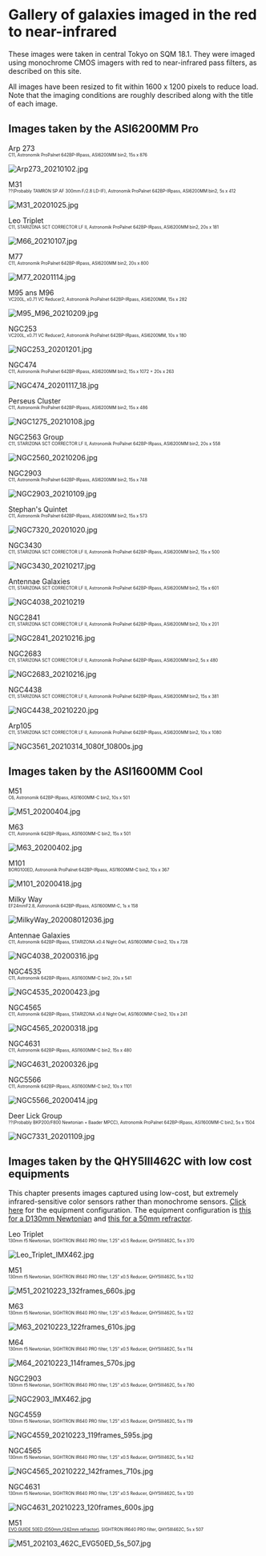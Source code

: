 # Gallery of galaxies imaged in the red to near-infrared

These images were taken in central Tokyo on SQM 18.1. They were imaged using monochrome CMOS imagers with red to near-infrared pass filters, as described on this site.

All images have been resized to fit within 1600 x 1200 pixels to reduce load. Note that the imaging conditions are roughly described along with the title of each image.

## Images taken by the ASI6200MM Pro
Arp 273
<span style="font-size: 60%;"><br>C11, Astronomik ProPalnet 642BP-IRpass, ASI6200MM bin2, 15s x 876</span>

![Arp273_20210102.jpg](pictures/asi6200mm/Arp273_20210102.jpg)

M31
<span style="font-size: 60%;"><br>??(Probably TAMRON SP AF 300mm F/2.8 LD-IF), Astronomik ProPalnet 642BP-IRpass, ASI6200MM bin2, 5s x 412</span>

![M31_20201025.jpg](pictures/asi6200mm/M31_20201025.jpg)

Leo Triplet
<span style="font-size: 60%;"><br>C11, STARIZONA SCT CORRECTOR LF II, Astronomik ProPalnet 642BP-IRpass, ASI6200MM bin2, 20s x 181</span>

![M66_20210107.jpg](pictures/asi6200mm/M66_20210107.jpg)

M77
<span style="font-size: 60%;"><br>C11, Astronomik ProPalnet 642BP-IRpass, ASI6200MM bin2, 20s x 800</span>

![M77_20201114.jpg](pictures/asi6200mm/M77_20201114.jpg)

M95 ans M96
<span style="font-size: 60%;"><br>VC200L, x0.71 VC Reducer2, Astronomik ProPalnet 642BP-IRpass, ASI6200MM, 15s x 282</span>

![M95_M96_20210209.jpg](pictures/asi6200mm/M95_M96_20210209.jpg)

NGC253
<span style="font-size: 60%;"><br>VC200L, x0.71 VC Reducer2, Astronomik ProPalnet 642BP-IRpass, ASI6200MM, 10s x 180</span>

![NGC253_20201201.jpg](pictures/asi6200mm/NGC253_20201201.jpg)

NGC474
<span style="font-size: 60%;"><br>C11, Astronomik ProPalnet 642BP-IRpass, ASI6200MM bin2, 15s x 1072 + 20s x 263</span>

![NGC474_20201117_18.jpg](pictures/asi6200mm/NGC474_20201117_18.jpg)

Perseus Cluster
<span style="font-size: 60%;"><br>C11, Astronomik ProPalnet 642BP-IRpass, ASI6200MM bin2, 15s x 486</span>

![NGC1275_20210108.jpg](pictures/asi6200mm/NGC1275_20210108.jpg)

NGC2563 Group
<span style="font-size: 60%;"><br>C11, STARIZONA SCT CORRECTOR LF II, Astronomik ProPalnet 642BP-IRpass, ASI6200MM bin2, 20s x 558</span>

![NGC2560_20210206.jpg](pictures/asi6200mm/NGC2560_20210206.jpg)

NGC2903
<span style="font-size: 60%;"><br>C11, Astronomik ProPalnet 642BP-IRpass, ASI6200MM bin2, 15s x 748</span>

![NGC2903_20210109.jpg](pictures/asi6200mm/NGC2903_20210109.jpg)

Stephan's Quintet
<span style="font-size: 60%;"><br>C11, Astronomik ProPalnet 642BP-IRpass, ASI6200MM bin2, 15s x 573</span>

![NGC7320_20201020.jpg](pictures/asi6200mm/NGC7320_20201020.jpg)

NGC3430
<span style="font-size: 60%;"><br>C11, STARIZONA SCT CORRECTOR LF II, Astronomik ProPalnet 642BP-IRpass, ASI6200MM bin2, 15s x 500</span>

![NGC3430_20210217.jpg](pictures/asi6200mm/NGC3430_20210217.jpg)

Antennae Galaxies
<span style="font-size: 60%;"><br>C11, STARIZONA SCT CORRECTOR LF II, Astronomik ProPalnet 642BP-IRpass, ASI6200MM bin2, 15s x 601</span>

![NGC4038_20210219](pictures/asi6200mm/NGC4038_20210219.jpg)

NGC2841
<span style="font-size: 60%;"><br>C11, STARIZONA SCT CORRECTOR LF II, Astronomik ProPalnet 642BP-IRpass, ASI6200MM bin2, 10s x 201</span>

![NGC2841_20210216.jpg](pictures/asi6200mm/NGC2841_20210216.jpg)

NGC2683
<span style="font-size: 60%;"><br>C11, STARIZONA SCT CORRECTOR LF II, Astronomik ProPalnet 642BP-IRpass, ASI6200MM bin2, 5s x 480</span>

![NGC2683_20210216.jpg](pictures/asi6200mm/NGC2683_20210216.jpg)

NGC4438
<span style="font-size: 60%;"><br>C11, STARIZONA SCT CORRECTOR LF II, Astronomik ProPalnet 642BP-IRpass, ASI6200MM bin2, 15s x 381</span>

![NGC4438_20210220.jpg](pictures/asi6200mm/NGC4438_20210220.jpg)

Arp105
<span style="font-size: 60%;"><br>C11, STARIZONA SCT CORRECTOR LF II, Astronomik ProPalnet 642BP-IRpass, ASI6200MM bin2, 10s x 1080</span>

![NGC3561_20210314_1080f_10800s.jpg](pictures/asi6200mm/NGC3561_20210314_1080f_10800s.jpg)



## Images taken by the ASI1600MM Cool

M51
<span style="font-size: 60%;"><br>C6, Astronomik 642BP-IRpass, ASI1600MM-C bin2, 10s x 501</span>

![M51_20200404.jpg](pictures/asi1600mm/M51_20200404.jpg)

M63
<span style="font-size: 60%;"><br>C11, Astronomik 642BP-IRpass, ASI1600MM-C bin2, 15s x  501</span>

![M63_20200402.jpg](pictures/asi1600mm/M63_20200402.jpg)

M101
<span style="font-size: 60%;"><br>BORG100ED, Astronomik ProPalnet 642BP-IRpass, ASI1600MM-C bin2, 10s x 367</span>

![M101_20200418.jpg](pictures/asi1600mm/M101_20200418.jpg)

Milky Way
<span style="font-size: 60%;"><br>EF24mmF2.8, Astronomik 642BP-IRpass, ASI1600MM-C, 1s x 158</span>

![MilkyWay_202008012036.jpg](pictures/asi1600mm/MilkyWay_202008012036.jpg)

Antennae Galaxies
<span style="font-size: 60%;"><br>C11, Astronomik 642BP-IRpass, STARIZONA x0.4 Night Owl, ASI1600MM-C bin2, 10s x 728</span>

![NGC4038_20200316.jpg](pictures/asi1600mm/NGC4038_20200316.jpg)

NGC4535
<span style="font-size: 60%;"><br>C11, Astronomik 642BP-IRpass, ASI1600MM-C bin2, 20s x 541</span>

![NGC4535_20200423.jpg](pictures/asi1600mm/NGC4535_20200423.jpg)

NGC4565
<span style="font-size: 60%;"><br>C11, Astronomik 642BP-IRpass, STARIZONA x0.4 Night Owl, ASI1600MM-C bin2, 10s x 241</span>

![NGC4565_20200318.jpg](pictures/asi1600mm/NGC4565_20200318.jpg)

NGC4631
<span style="font-size: 60%;"><br>C11, Astronomik 642BP-IRpass, ASI1600MM-C bin2, 15s x 480</span>

![NGC4631_20200326.jpg](pictures/asi1600mm/NGC4631_20200326.jpg)

NGC5566
<span style="font-size: 60%;"><br>C11, Astronomik 642BP-IRpass, ASI1600MM-C bin2, 10s x 1101</span>

![NGC5566_20200414.jpg](pictures/asi1600mm/NGC5566_20200414.jpg)

Deer Lick Group
<span style="font-size: 60%;"><br>??(Probably BKP200/F800 Newtonian + Baader MPCC), Astronomik ProPalnet 642BP-IRpass, ASI1600MM-C bin2, 5s x 1504</span>

![NGC7331_20201109.jpg](pictures/asi1600mm/NGC7331_20201109.jpg)

## Images taken by the QHY5III462C with low cost equipments
This chapter presents images captured using low-cost, but extremely infrared-sensitive color sensors rather than monochrome sensors. [Click here](IMX462_QHT5III462C_NIRgalaxyImaging.md) for the equipment configuration. The equipment configuration is [this for a D130mm Newtonian](imgs/Newtonian130_QHY5III462C.jpg) and [this for a 50mm refractor](imgs/EVOGUIDE50ED_QHY5III462C.jpg).

Leo Triplet
<span style="font-size: 60%;"><br>130mm f5 Newtonian, SIGHTRON IR640 PRO filter, 1.25" x0.5 Reducer, QHY5III462C, 5s x 370</span>

![Leo_Triplet_IMX462.jpg](pictures/qhy5iii462c/Leo_Triplet_IMX462.jpg)

M51
<span style="font-size: 60%;"><br>130mm f5 Newtonian, SIGHTRON IR640 PRO filter, 1.25" x0.5 Reducer, QHY5III462C, 5s x 132</span>

![M51_20210223_132frames_660s.jpg](pictures/qhy5iii462c/M51_20210223_132frames_660s.jpg)

M63
<span style="font-size: 60%;"><br>130mm f5 Newtonian, SIGHTRON IR640 PRO filter, 1.25" x0.5 Reducer, QHY5III462C, 5s x 122</span>

![M63_20210223_122frames_610s.jpg](pictures/qhy5iii462c/M63_20210223_122frames_610s.jpg)

M64
<span style="font-size: 60%;"><br>130mm f5 Newtonian, SIGHTRON IR640 PRO filter, 1.25" x0.5 Reducer, QHY5III462C, 5s x 114</span>

![M64_20210223_114frames_570s.jpg](pictures/qhy5iii462c/M64_20210223_114frames_570s.jpg)

NGC2903
<span style="font-size: 60%;"><br>130mm f5 Newtonian, SIGHTRON IR640 PRO filter, 1.25" x0.5 Reducer, QHY5III462C, 5s x 780</span>

![NGC2903_IMX462.jpg](pictures/qhy5iii462c/NGC2903_IMX462.jpg)

NGC4559
<span style="font-size: 60%;"><br>130mm f5 Newtonian, SIGHTRON IR640 PRO filter, 1.25" x0.5 Reducer, QHY5III462C, 5s x 119</span>

![NGC4559_20210223_119frames_595s.jpg](pictures/qhy5iii462c/NGC4559_20210223_119frames_595s.jpg)

NGC4565
<span style="font-size: 60%;"><br>130mm f5 Newtonian, SIGHTRON IR640 PRO filter, 1.25" x0.5 Reducer, QHY5III462C, 5s x 142</span>

![NGC4565_20210222_142frames_710s.jpg](pictures/qhy5iii462c/NGC4565_20210222_142frames_710s.jpg)

NGC4631
<span style="font-size: 60%;"><br>130mm f5 Newtonian, SIGHTRON IR640 PRO filter, 1.25" x0.5 Reducer, QHY5III462C, 5s x 120</span>

![NGC4631_20210223_120frames_600s.jpg](pictures/qhy5iii462c/NGC4631_20210223_120frames_600s.jpg)

M51
<span style="font-size: 60%;"><br>[EVO GUIDE 50ED (D50mm,f242mm refractor)](imgs/EVOGUIDE50ED_QHY5III462C.jpg), SIGHTRON IR640 PRO filter, QHY5III462C, 5s x 507</span>

![M51_202103_462C_EVG50ED_5s_507.jpg](pictures/qhy5iii462c/M51_202103_462C_EVG50ED_5s_507.jpg)

